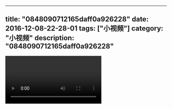 
---
title: "0848090712165daff0a926228"
date: 2016-12-08-22-28-01
tags: ["小视频"]
category: "小视频"
description: "0848090712165daff0a926228"
---
<video src="http://ohtsqip0g.bkt.clouddn.com/0848090712165daff0a926228.mp4" controls="controls"></video>
